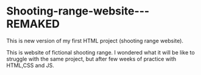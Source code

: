 # Shooting-range-website---REMAKED
This is new version of my first HTML project (shooting range website). 

This is website of fictional shooting range. I wondered what it will be like to struggle with the same project, but after few weeks of practice with HTML,CSS and JS.
